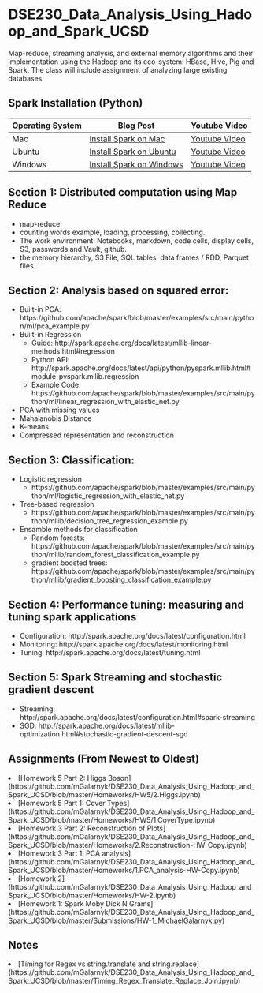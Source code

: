 # DSE230_Data_Analysis_Using_Hadoop_and_Spark_UCSD
Map-reduce, streaming analysis, and external memory algorithms and their implementation using the Hadoop and its eco-system: HBase, Hive, Pig and Spark. The class will include assignment of analyzing large existing databases.


## Spark Installation (Python)
Operating System | Blog Post | Youtube Video
--- | --- | ---
Mac | [Install Spark on Mac](https://medium.com/@GalarnykMichael/install-spark-on-mac-pyspark-453f395f240b#.l3vblzc9u) | [Youtube Video](https://www.youtube.com/watch?v=I5JtvpyM14U&t=3s)
Ubuntu | [Install Spark on Ubuntu](https://medium.com/@GalarnykMichael/install-spark-on-ubuntu-pyspark-231c45677de0#.vie5g08b6) | [Youtube Video](https://www.youtube.com/watch?v=uhVYTNEe_-A&t=15s)
Windows | [Install Spark on Windows](https://medium.com/@GalarnykMichael/install-spark-on-windows-pyspark-4498a5d8d66c) | [Youtube Video](https://www.youtube.com/watch?v=t63PS3kiTTQ)

  <h2 id="section-1-distributed-computation-using-map-reduce">Section 1: Distributed computation using Map Reduce</h2>
<ul>
  <li>map-reduce</li>
  <li>counting words example, loading, processing, collecting.</li>
  <li>The work environment: Notebooks, markdown, code cells, display cells, S3, passwords and Vault, github.</li>
  <li>the memory hierarchy, S3 File, SQL tables, data frames / RDD, Parquet files.</li>
</ul>

<h2 id="section-2-analysis-based-on-squared-error">Section 2: Analysis based on squared error:</h2>
<ul>
  <li>Built-in PCA: https://github.com/apache/spark/blob/master/examples/src/main/python/ml/pca_example.py</li>
  <li>Built-in Regression
    <ul>
      <li>Guide: http://spark.apache.org/docs/latest/mllib-linear-methods.html#regression</li>
      <li>Python API: http://spark.apache.org/docs/latest/api/python/pyspark.mllib.html#module-pyspark.mllib.regression</li>
      <li>Example Code: https://github.com/apache/spark/blob/master/examples/src/main/python/ml/linear_regression_with_elastic_net.py</li>
    </ul>
  </li>
  <li>PCA with missing values</li>
  <li>Mahalanobis Distance</li>
  <li>K-means</li>
  <li>Compressed representation and reconstruction</li>
</ul>

<h2 id="section-3-classification">Section 3: Classification:</h2>
<ul>
  <li>Logistic regression
    <ul>
      <li>https://github.com/apache/spark/blob/master/examples/src/main/python/ml/logistic_regression_with_elastic_net.py</li>
    </ul>
  </li>
  <li>Tree-based regression
    <ul>
      <li>https://github.com/apache/spark/blob/master/examples/src/main/python/mllib/decision_tree_regression_example.py</li>
    </ul>
  </li>
  <li>Ensamble methods for classification
    <ul>
      <li>Random forests: https://github.com/apache/spark/blob/master/examples/src/main/python/mllib/random_forest_classification_example.py</li>
      <li>gradient boosted trees: https://github.com/apache/spark/blob/master/examples/src/main/python/mllib/gradient_boosting_classification_example.py</li>
    </ul>
  </li>
</ul>

<h2 id="section-4-performance-tuning-measuring-and-tuning-spark-applications">Section 4: Performance tuning: measuring and tuning spark applications</h2>
<ul>
  <li>Configuration: http://spark.apache.org/docs/latest/configuration.html</li>
  <li>Monitoring: http://spark.apache.org/docs/latest/monitoring.html</li>
  <li>Tuning: http://spark.apache.org/docs/latest/tuning.html</li>
</ul>

<h2 id="section-5-spark-streaming-and-stochastic-gradient-descent">Section 5: Spark Streaming and stochastic gradient descent</h2>
<ul>
  <li>Streaming: http://spark.apache.org/docs/latest/configuration.html#spark-streaming</li>
  <li>SGD: http://spark.apache.org/docs/latest/mllib-optimization.html#stochastic-gradient-descent-sgd</li>
</ul>

## Assignments (From Newest to Oldest) 
  <li>[Homework 5 Part 2: Higgs Boson](https://github.com/mGalarnyk/DSE230_Data_Analysis_Using_Hadoop_and_Spark_UCSD/blob/master/Homeworks/HW5/2.Higgs.ipynb)</li>
  <li>[Homework 5 Part 1: Cover Types](https://github.com/mGalarnyk/DSE230_Data_Analysis_Using_Hadoop_and_Spark_UCSD/blob/master/Homeworks/HW5/1.CoverType.ipynb)</li>
  <li>[Homework 3 Part 2: Reconstruction of Plots](https://github.com/mGalarnyk/DSE230_Data_Analysis_Using_Hadoop_and_Spark_UCSD/blob/master/Homeworks/2.Reconstruction-HW-Copy.ipynb)</li>
  <li>[Homework 3 Part 1: PCA analysis](https://github.com/mGalarnyk/DSE230_Data_Analysis_Using_Hadoop_and_Spark_UCSD/blob/master/Homeworks/1.PCA_analysis-HW-Copy.ipynb)</li>
  <li>[Homework 2](https://github.com/mGalarnyk/DSE230_Data_Analysis_Using_Hadoop_and_Spark_UCSD/blob/master/Homeworks/HW-2.ipynb)</li>
  <li>[Homework 1: Spark Moby Dick N Grams](https://github.com/mGalarnyk/DSE230_Data_Analysis_Using_Hadoop_and_Spark_UCSD/blob/master/Submissions/HW-1_MichaelGalarnyk.py) </li>
  
## Notes 
<li>[Timing for Regex vs string.translate and string.replace](https://github.com/mGalarnyk/DSE230_Data_Analysis_Using_Hadoop_and_Spark_UCSD/blob/master/Timing_Regex_Translate_Replace_Join.ipynb) </li>
